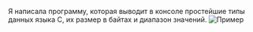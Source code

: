 Я написала программу, которая выводит в консоле простейшие типы данных языка С, их размер в байтах и диапазон значений.
![Пример](Пример.png "Пример")
